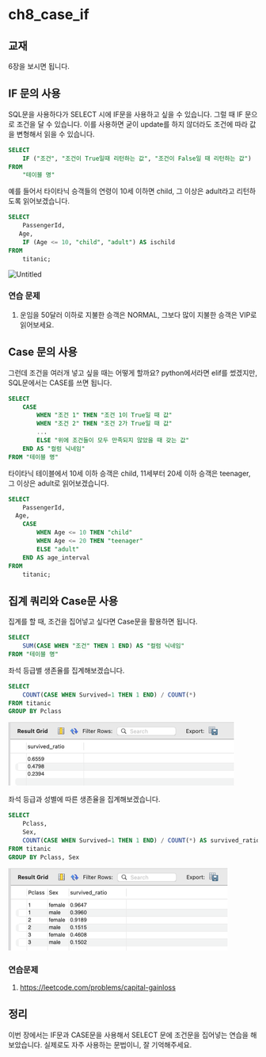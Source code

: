 # ch8_case_if

## 교재

6장을 보시면 됩니다.

## IF 문의 사용

SQL문을 사용하다가 SELECT 시에 IF문을 사용하고 싶을 수 있습니다. 그럴 때 IF 문으로 조건을 달 수 있습니다. 이를 사용하면 굳이 update를 하지 않더라도 조건에 따라 값을 변형해서 읽을 수 있습니다.

```sql
SELECT
	IF ("조건", "조건이 True일때 리턴하는 값", "조건이 False일 때 리턴하는 값")
FROM
	"테이블 명"
```

예를 들어서 타이타닉 승객들의 연령이 10세 이하면 child, 그 이상은 adult라고 리턴하도록 읽어보겠습니다.

```sql
SELECT
	PassengerId,
   Age,
	IF (Age <= 10, "child", "adult") AS ischild
FROM
	titanic;
```

![Untitled](ch4_8_case_if%20614140a321b1497daeaefb90a30498ea/Untitled.png)

### 연습 문제

1. 운임을 50달러 이하로 지불한 승객은 NORMAL, 그보다 많이 지불한 승객은 VIP로 읽어보세요.

## Case 문의 사용

그런데 조건을 여러개 넣고 싶을 때는 어떻게 할까요?  python에서라면 elif를 썼겠지만, SQL문에서는 CASE를 쓰면 됩니다.

```sql
SELECT
	CASE
		WHEN "조건 1" THEN "조건 1이 True일 때 값"
		WHEN "조건 2" THEN "조건 2가 True일 때 값"
		...
		ELSE "위에 조건들이 모두 만족되지 않았을 때 갖는 값"
	END AS "컬럼 닉네임"
FROM "테이블 명"
```

타이타닉 테이블에서 10세 이하 승객은 child, 11세부터 20세 이하 승객은 teenager, 그 이상은 adult로 읽어보겠습니다.

```sql
SELECT
	PassengerId,
  Age,
	CASE
		WHEN Age <= 10 THEN "child"
		WHEN Age <= 20 THEN "teenager"
		ELSE "adult"
	END AS age_interval
FROM
	titanic;
```

## 집계 쿼리와 Case문 사용

집계를 할 때, 조건을 집어넣고 싶다면 Case문을 활용하면 됩니다. 

```sql
SELECT 
	SUM(CASE WHEN "조건" THEN 1 END) AS "컬럼 닉네임"
FROM "테이블 명"
```

좌석 등급별 생존율를 집계해보겠습니다. 

```sql
SELECT
	COUNT(CASE WHEN Survived=1 THEN 1 END) / COUNT(*)
FROM titanic
GROUP BY Pclass
```

![Untitled](ch8_case_if/Untitled%201.png)

좌석 등급과 성별에 따른 생존율을 집계해보겠습니다.

```sql
SELECT
	Pclass,
    Sex,
	COUNT(CASE WHEN Survived=1 THEN 1 END) / COUNT(*) AS survived_ratio
FROM titanic
GROUP BY Pclass, Sex
```

![Untitled](ch8_case_if/Untitled%202.png)

### 연습문제
1. https://leetcode.com/problems/capital-gainloss

## 정리

이번 장에서는 IF문과 CASE문을 사용해서 SELECT 문에 조건문을 집어넣는 연습을 해보았습니다. 실제로도 자주 사용하는 문법이니, 잘 기억해주세요.
